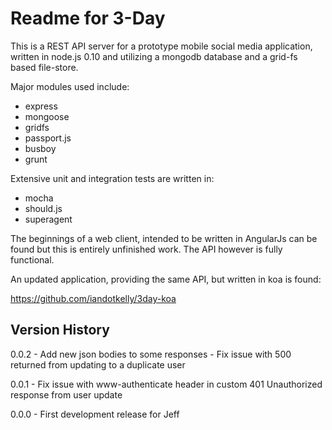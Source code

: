 # Readme for 3-Day

This is a REST API server for a prototype mobile social media application, written
in node.js 0.10 and utilizing a mongodb database and a grid-fs based file-store.

Major modules used include:

* express
* mongoose
* gridfs
* passport.js
* busboy
* grunt

Extensive unit and integration tests are written in:

* mocha
* should.js
* superagent

The beginnings of a web client, intended to be written in AngularJs can be found but
this is entirely unfinished work.  The API however is fully functional.

An updated application, providing the same API, but written in koa is found:

https://github.com/iandotkelly/3day-koa


## Version History

0.0.2 - Add new json bodies to some responses
      - Fix issue with 500 returned from updating to a duplicate user

0.0.1 - Fix issue with www-authenticate header in custom 401 Unauthorized response from user update

0.0.0 - First development release for Jeff
